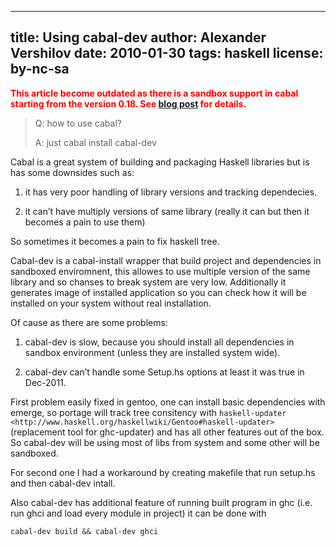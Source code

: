 ----
title: Using cabal-dev
author: Alexander Vershilov
date: 2010-01-30
tags: haskell
license: by-nc-sa
----

<div class="alert alert-error" style="color:red; font-weight: bold">This article become outdated as there is a sandbox support in cabal starting from the version 0.18. See <a href="http://coldwa.st/e/blog/2013-08-20-Cabal-sandbox.html#for-the-users-of-cabal-dev">blog post</a> for details. </div>


> Q: how to use cabal?
>
> A: just cabal install cabal-dev

Cabal is a great system of building and packaging Haskell libraries but is has some downsides such as:

  1. it has very poor handling of library versions and tracking dependecies.

  2. it can’t have multiply versions of same library (really it can but then it becomes a pain to use them)

So sometimes it becomes a pain to fix haskell tree.

   Cabal-dev is a cabal-install wrapper that build project and dependencies in sandboxed enviromnent, 
   this allowes to use multiple version of the same library and so chanses to break system are very low. 
   Additionally it generates image of installed application so you can check how it will be installed 
   on your system without real installation.

Of cause as there are some problems:

   1. cabal-dev is slow, because you should install all dependencies in sandbox environment (unless they are installed system wide).

   2. cabal-dev can’t handle some Setup.hs options at least it was true in Dec-2011.

First problem easily fixed in gentoo, one can install basic dependencies with emerge, so portage 
will track tree consitency with `haskell-updater <http://www.haskell.org/haskellwiki/Gentoo#haskell-updater>` 
(replacement tool for ghc-updater) and has all other features out of the box. 
So cabal-dev will be using most of libs from system and some other will be sandboxed.

For second one I had a workaround by creating makefile that run setup.hs and then cabal-dev intall.

Also cabal-dev has additional feature of running built program in ghc (i.e. run ghci and load every module in project) it can be done with

`cabal-dev build && cabal-dev ghci`



